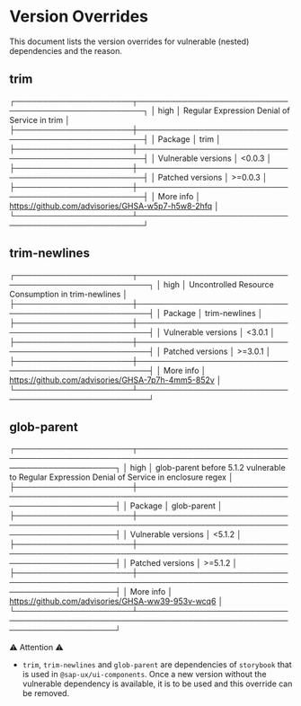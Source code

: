 # Version Overrides
This document lists the version overrides for vulnerable (nested) dependencies and the reason.

## trim
┌─────────────────────┬───────────────────────────────────────────────────┐
│ high                │ Regular Expression Denial of Service in trim      │
├─────────────────────┼───────────────────────────────────────────────────┤
│ Package             │ trim                                              │
├─────────────────────┼───────────────────────────────────────────────────┤
│ Vulnerable versions │ <0.0.3                                            │
├─────────────────────┼───────────────────────────────────────────────────┤
│ Patched versions    │ >=0.0.3                                           │
├─────────────────────┼───────────────────────────────────────────────────┤
│ More info           │ https://github.com/advisories/GHSA-w5p7-h5w8-2hfq │
└─────────────────────┴───────────────────────────────────────────────────┘

## trim-newlines
┌─────────────────────┬────────────────────────────────────────────────────┐
│ high                │ Uncontrolled Resource Consumption in trim-newlines │
├─────────────────────┼────────────────────────────────────────────────────┤
│ Package             │ trim-newlines                                      │
├─────────────────────┼────────────────────────────────────────────────────┤
│ Vulnerable versions │ <3.0.1                                             │
├─────────────────────┼────────────────────────────────────────────────────┤
│ Patched versions    │ >=3.0.1                                            │
├─────────────────────┼────────────────────────────────────────────────────┤
│ More info           │ https://github.com/advisories/GHSA-7p7h-4mm5-852v  │
└─────────────────────┴────────────────────────────────────────────────────┘

## glob-parent
┌─────────────────────┬────────────────────────────────────────────────────────────────────────────────────────────────┐
│ high                │ glob-parent before 5.1.2 vulnerable to Regular Expression Denial of Service in enclosure regex │
├─────────────────────┼────────────────────────────────────────────────────────────────────────────────────────────────┤
│ Package             │ glob-parent                                                                                    │
├─────────────────────┼────────────────────────────────────────────────────────────────────────────────────────────────┤
│ Vulnerable versions │ <5.1.2                                                                                         │
├─────────────────────┼────────────────────────────────────────────────────────────────────────────────────────────────┤
│ Patched versions    │ >=5.1.2                                                                                        │
├─────────────────────┼────────────────────────────────────────────────────────────────────────────────────────────────┤
│ More info           │ https://github.com/advisories/GHSA-ww39-953v-wcq6                                              │
└─────────────────────┴────────────────────────────────────────────────────────────────────────────────────────────────┘


:warning: Attention :warning: 
* `trim`, `trim-newlines` and `glob-parent` are dependencies of `storybook` that is used in `@sap-ux/ui-components`. Once a new version without the vulnerable dependency is available, it is to be used and this override can be removed.
